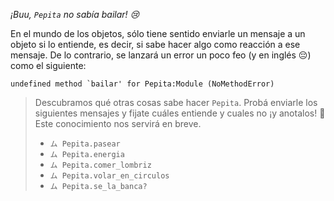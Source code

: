_¡Buu, `Pepita` no sabía bailar! :cry:_

En el mundo de los objetos, sólo tiene sentido enviarle un mensaje a un objeto si lo entiende, es decir, si sabe hacer algo como reacción a ese mensaje. De lo contrario, se lanzará un error un poco feo (y en inglés :pensive:) como el siguiente: 

```
undefined method `bailar' for Pepita:Module (NoMethodError)
```

> Descubramos qué otras cosas sabe hacer `Pepita`. Probá enviarle los siguientes mensajes y fijate cuáles entiende y cuales no ¡y anotalos! :memo:
Este conocimiento nos servirá en breve. 
> 
> * `ム Pepita.pasear`
> * `ム Pepita.energia`
> * `ム Pepita.comer_lombriz`
> * `ム Pepita.volar_en_circulos`
> * `ム Pepita.se_la_banca?`

